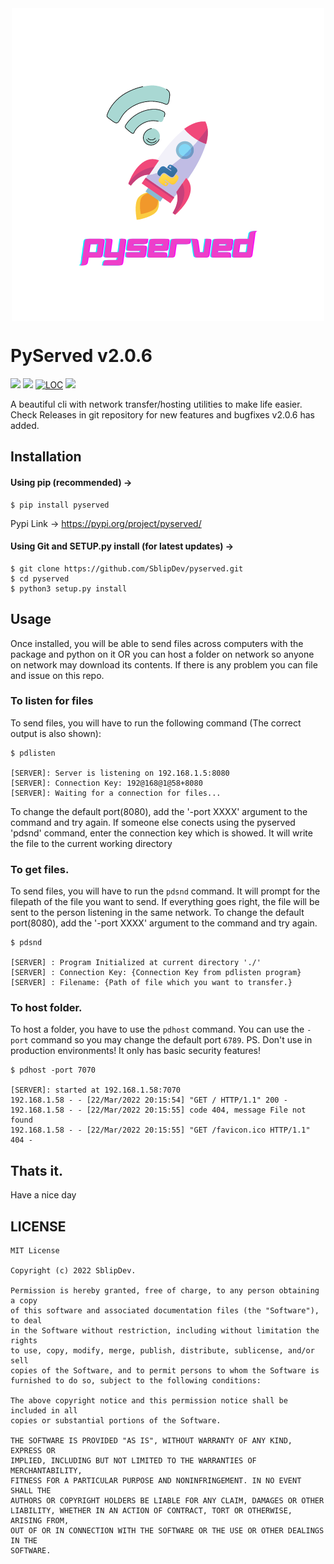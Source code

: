 <div align="center"><img src="images/pyserved.png" align="center"></div>

# PyServed v2.0.6
<a href="https://pepy.tech/project/pyserved"><img src="https://img.shields.io/pypi/dw/pyserved"></a>
<a href="https://pypi.org/project/pyserved"><img src="https://img.shields.io/pypi/v/pyserved"></a>
<a href="https://github.com/SblipDev/pyserved"><img alt="LOC" src="https://shields.io/tokei/lines/github/SblipDev/pyserved"></a>
<a href="https://github.com/SblipDev/pyserved"><img src="https://img.shields.io/github/repo-size/SblipDev/pyserved"></a>

A beautiful cli with network transfer/hosting utilities to make life easier.<br>
Check Releases in git repository for new features and bugfixes v2.0.6 has added. 

## Installation

#### Using pip (recommended) ->

```
$ pip install pyserved
```

Pypi Link -> https://pypi.org/project/pyserved/

#### Using Git and SETUP.py install (for latest updates) ->

```
$ git clone https://github.com/SblipDev/pyserved.git
$ cd pyserved
$ python3 setup.py install
```

## Usage

Once installed, you will be able to send files across computers with the package and python on it OR
you can host a folder on network so anyone on network may download its contents.
If there is any problem you can file and issue on this repo.

### To listen for files

To send files, you will have to run the following command (The correct output is also shown): 

```
$ pdlisten

[SERVER]: Server is listening on 192.168.1.5:8080
[SERVER]: Connection Key: 192@168@1@58+8080
[SERVER]: Waiting for a connection for files...
```

To change the default port(8080), add the '-port XXXX' argument to the command and try again. 
If someone else conects using the pyserved 'pdsnd' command, enter the connection key which is showed. It will write the file to the current working directory

### To get files.

To send files, you will have to run the `pdsnd` command. It will prompt for the filepath of the file you want to send.
If everything goes right, the file will be sent to the person listening in the same network.
To change the default port(8080), add the '-port XXXX' argument to the command and try again.

```
$ pdsnd

[SERVER] : Program Initialized at current directory './'
[SERVER] : Connection Key: {Connection Key from pdlisten program}
[SERVER] : Filename: {Path of file which you want to transfer.}
```

### To host folder.

To host a folder, you have to use the `pdhost` command. You can use the `-port` command so you may change the default port `6789`.
PS. Don't use in production environments! It only has basic security features!

```
$ pdhost -port 7070

[SERVER]: started at 192.168.1.58:7070
192.168.1.58 - - [22/Mar/2022 20:15:54] "GET / HTTP/1.1" 200 -
192.168.1.58 - - [22/Mar/2022 20:15:55] code 404, message File not found
192.168.1.58 - - [22/Mar/2022 20:15:55] "GET /favicon.ico HTTP/1.1" 404 -
```

## Thats it. 
Have a nice day   

## LICENSE

```
MIT License

Copyright (c) 2022 SblipDev.

Permission is hereby granted, free of charge, to any person obtaining a copy
of this software and associated documentation files (the "Software"), to deal
in the Software without restriction, including without limitation the rights
to use, copy, modify, merge, publish, distribute, sublicense, and/or sell
copies of the Software, and to permit persons to whom the Software is
furnished to do so, subject to the following conditions:

The above copyright notice and this permission notice shall be included in all
copies or substantial portions of the Software.

THE SOFTWARE IS PROVIDED "AS IS", WITHOUT WARRANTY OF ANY KIND, EXPRESS OR
IMPLIED, INCLUDING BUT NOT LIMITED TO THE WARRANTIES OF MERCHANTABILITY,
FITNESS FOR A PARTICULAR PURPOSE AND NONINFRINGEMENT. IN NO EVENT SHALL THE
AUTHORS OR COPYRIGHT HOLDERS BE LIABLE FOR ANY CLAIM, DAMAGES OR OTHER
LIABILITY, WHETHER IN AN ACTION OF CONTRACT, TORT OR OTHERWISE, ARISING FROM,
OUT OF OR IN CONNECTION WITH THE SOFTWARE OR THE USE OR OTHER DEALINGS IN THE
SOFTWARE.
```


